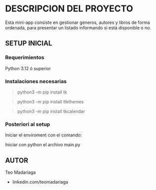 # DESCRIPCION DEL PROYECTO

Esta mini-app consiste en gestionar generos, autores y libros de forma ordenada, para presentar un listado informando si está disponible o no.

## SETUP INICIAL

### Requerimientos

Python 3.12 ó superior

### Instalaciones necesarias

> python3 -m pip install tk

> python3 -m pip install ttkthemes

> python3 -m pip install tkcalendar

### Posteriori al setup

<p>Iniciar el enviroment con el comando: </p>
<p>Iniciar con python el archivo main.py</p>

## AUTOR

<p>
Teo Madariaga
</p>

- linkedin.com/teomadariaga
